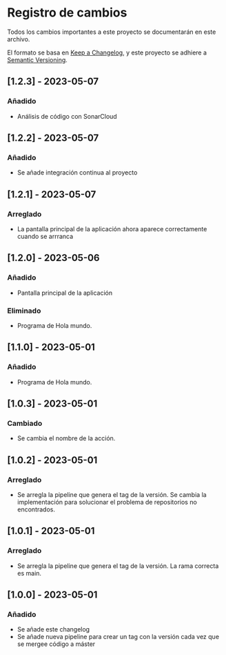 # Registro de cambios

Todos los cambios importantes a este proyecto se documentarán en este archivo.

El formato se basa en [Keep a Changelog](https://keepachangelog.com/es/1.0.0/),
y este proyecto se adhiere a [Semantic Versioning](https://semver.org/lang/es/spec/v2.0.0.html).

## [1.2.3] - 2023-05-07

### Añadido

- Análisis de código con SonarCloud

## [1.2.2] - 2023-05-07

### Añadido

- Se añade integración continua al proyecto

## [1.2.1] - 2023-05-07

### Arreglado

- La pantalla principal de la aplicación ahora aparece correctamente cuando se arrranca

## [1.2.0] - 2023-05-06

### Añadido

- Pantalla principal de la aplicación

### Eliminado

- Programa de Hola mundo.

## [1.1.0] - 2023-05-01

### Añadido

- Programa de Hola mundo.

## [1.0.3] - 2023-05-01

### Cambiado

- Se cambia el nombre de la acción.

## [1.0.2] - 2023-05-01

### Arreglado

- Se arregla la pipeline que genera el tag de la versión. Se cambia la implementación para solucionar
  el problema de repositorios no encontrados.

## [1.0.1] - 2023-05-01

### Arreglado

- Se arregla la pipeline que genera el tag de la versión. La rama correcta es main.

## [1.0.0] - 2023-05-01

### Añadido

- Se añade este changelog
- Se añade nueva pipeline para crear un tag con la versión cada vez que se mergee código a máster
